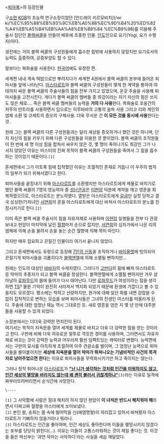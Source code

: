 <[퇴마록](%ED%87%B4%EB%A7%88%EB%A1%9D.md)>의 등장인물

구[소련](%EC%86%8C%EB%A0%A8.md) [KGB](KGB.md)의 초능력 연구소장이었던 [안드레이 키르모비치](/wi
ki/%EC%95%88%EB%93%9C%EB%A0%88%EC%9D%B4%20%ED%82%A4%EB%A5%B4%EB%AA%A8%EB%B9%84
%EC%B9%98)를 이용해 주술사 집단인 [블랙써클](%EB%B8%94%EB%9E%99%20%EC%8D%A8%ED%81%B4.md)을 만들어 배후에 조종한 인물.
[인도](%EC%9D%B8%EB%8F%84.md)인으로 요기(Yogi, 요가 수행자)이다.

생전에는 거의 블랙 써클의 구성원들에게 흡수한 힘밖에 사용하지 않았지만 요기로서의 능력도 출중하여, 공중부양도 할 수 있다.  

말보다는 복화술을 사용한다. [한국어](%ED%95%9C%EA%B5%AD%EC%96%B4.md)에도 유창한 편.

세계편 내내 계속 떡밥으로만 뿌려지다가 세계편 4권에서 블랙 써클의 본부에 들어온 퇴마사들 앞에 나타난다.
[아스타로트](%EC%95%84%EC%8A%A4%ED%83%80%EB%A1%9C%ED%8A%B8.md)와 블랙 써클의 구성원들이 맺게
한 계약을 통하여 여태까지 싸운 블랙 써클의 주술사들의 힘을 전부 가지고 있었으며, 온갖 주술을 사용해 퇴마사들을 고전시킨다. 게다가 블랙
써클의 멤버들 중 최강이라는 자기 자신의 힘은 쓰지도 않은 채로…. 죽은 블랙 써클 멤버들의 능력을 **거의 다 사용**한다. 복화술로
호웅간의 저주의 만트라를 사용하면서 입으로는 히루바바의 고통의 음파 사용 그리고 리와 케인의 염체 소환 및 코제트의 증오의 구체사용. 더욱
무서운 건 **이 모든 것을 동시에 사용**한다는 것.

원래 그는 블랙 써클의 다른 구성원들과는 달리 세상을 증오하거나 했던 것은 아니며, 단지 자신의 힘을 키우기 위해 다른 구성원들을 이용한 것
뿐이었다. 블랙 써클의 조직원들이 한 번에 세 명 이상 힘을 합쳐서 싸우지 않은 것, 몇 명이 죽어나가도 최강인 그가 나서지 않았던 이유는
마스터의 진짜 목적이 블랙 써클의 구성원들을 죽여서 그 힘을 흡수하는 것이었기 때문이다.`[1]`

혼세편에서 그가 이토록 힘에 집착했던 이유는 초월적인 존재로 거듭나 이 우주의 법칙의 일부가 되기 위해서였다고 한다.  

퇴마사들을 끝장내기 위해 [아스타로트](%EC%95%84%EC%8A%A4%ED%83%80%EB%A1%9C%ED%8A%B8.md)를
소환했지만 아스타르트에게 제물로 바치기로 했던 블랙 써클의 7명의 영능력자 중 [성난큰곰](%EC%84%B1%EB%82%9C%20%ED%81%B0%EA%B3%B0.md)은
[이현암](%EC%9D%B4%ED%98%84%EC%95%94.md) 덕분에 계약을 깨고 영혼을 회복하였으므로, 아스타로트는 분노하였다.
열받은 아스타로트에게 [갈굼](%EA%B0%88%EA%B5%BC.md)만 실컷 당하고 결국 싱싱한(?)처녀인
[서연희](%EC%84%9C%EC%97%B0%ED%9D%AC.md)의 혼을 아스타로트에게 대신 바쳐서 아스타로트의 분노를 진정시키기로
한다.`[2]`

이미 죽은 블랙 써클 주술사의 힘을 자유자재로 사용하며 [이현암](%EC%9D%B4%ED%98%84%EC%95%94.md) 일행들을
전부 다 관광보내고 현암이 마지막에 날린 [월향](%EC%9B%94%ED%96%A5.md)마저 손으로 잡지만,
[서연희](%EC%84%9C%EC%97%B0%ED%9D%AC.md)의 십자가에서 나온 리의 염체에 의해 손을 물려서 손을 놓는 순간
월향에 의해 목이 따인다.

하지만 매우 집요하고 끈질긴 인물이라 여기서 끝나지 않았다.  

그리고 혼세편에서도 유령으로 등장해 [7인의 신동](7%EC%9D%B8%EC%9D%98%20%EC%8B%A0%EB%8F%99.md)을
조직하거나 [바이올렛](%EB%B0%94%EC%9D%B4%EC%98%AC%EB%A0%9B.md)에 빙의되어 끈질기게 퇴마사들을
괴롭히다가 [블랙엔젤](%EB%B8%94%EB%9E%99%EC%97%94%EC%A0%A4.md)에 의해 소멸될 뻔하지만...

원래는 인도의 대성인 [바바지](%EB%B0%94%EB%B0%94%EC%A7%80.md)의 수제자였다. 그러다가
[고반다](%EA%B3%A0%EB%B0%98%EB%8B%A4.md)의 꾐에 빠져 아스타로트 등 악마의 추종자가 되고 블랙 써클을
창설한다. 블랙엔젤에게 소멸될 뻔하지만 겨우 살아남아
[로파무드](%EB%A1%9C%ED%8C%8C%EB%AC%B4%EB%93%9C.md)의 몸에 들어가 다시 태어난다. 다만
[로파무드](%EB%A1%9C%ED%8C%8C%EB%AC%B4%EB%93%9C.md)가 여성이라는 점을 생각하면
[TS](TS.md)? 물론 기억이 완전히 사라져서 백지화 되었기 때문에 환생에 가깝다고 볼 수 있을지도 모르겠다. 평소에는 착하고
선량하지만, 뭔가에 대해 일단 화를 내면 걷잡을 수 없이 집착적으로 변하는 모습을 보며 퇴마사들은 그녀의 전생인 마스터를 떠올리게 된다.
주술에 대한 엄청난 재능 역시 그대로인 듯. 새로 영혼을 얻은 지 몇 년 만에 대주문들을 사용할 수 있게 되었다.

소장본에서는 더더욱 강력한 먼치킨이 된다.  
여기서는 목적이 지옥문을 열어 세계를 제물로 바치고 더욱 더 강력한 힘을 얻는 것이라고 한다. 구판에 비해 더욱 여유로운 말투로 깍듯한
경어를 사용하며, 그러면서도 자유자재로 비꼬는 것이 강력한 능력과 어우러져 훨씬 임팩트있는 캐릭터로 변했다. 능력면에서는 구판의 묘사를
아득하게 초월하여 아주 관광쇼를 벌이며, 그 엄청난 능력으로 퇴마사들을 몰아붙이지만 **세상에 지옥문을 열어 악마가 뛰쳐나오는 기념비적인
사건의 목격자로 남아주었으면 한다**는 이유로 퇴마사들을 무력화시키기만 하고 죽이지는 않는다.

그러나 정작 튀어나온 [아스타로트](%EC%95%84%EC%8A%A4%ED%83%80%EB%A1%9C%ED%8A%B8.md)가
**["난 니가 생각하는 것처럼 인간을 미워하지도 않고, 인간 세상의 멸망을 바라지도 않는데 왜 괜히 불러서 귀찮게하냐"](%EB%AA%B0%EB%9D%BC%EA%B7%B8%20%EB%B0%9C.md)**`[3]`라는 이유로 일격에 짜부러뜨려버리면서
순식간에 사망한다.  

`\----`

`[1]` 그 사악함에 사람은 절대 해치려 하지 않던 현암이 **이 녀석은 반드시 해치워야 해**라면서 다짜고짜 월향을 마스터에게
쏘아보냈다.  
`[2]` 본인 왈, 승희는 몸 속에 빌어먹을 신(애염명왕)이 자리잡고 있어서 바쳐봤자 아스타로트가 기뻐하지 않을거라나 뭐라나.  
`[3]` 아스타로트는 인간을 좋아하며, 인간 세상도 좋아한다며 이들을 멸망시키지 않겠다는 포부를 당당히 밝힌다(...). 이유는 이들이
고통스러워하는 것이 제일 좋다는 것. 이것을 들은 박신부는 '과연 악마는 사악하다'라는 사실을 새삼 깨달았다.

